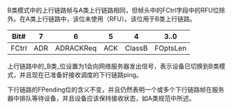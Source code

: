 B类模式中的上行链路帧与A类上行链路相同，但帧头中的FCtrl字段中的RFU位除外。在A类上行链路中，该位未使用（RFU）。该位用于B类上行链路。

| Bit\# | 7 | 6 | 5 | 4 | 3..0 |
| :---: | :---: | :---: | :---: | :---: | :---: |
| FCtrl | ADR | ADRACKReq | ACK | ClassB | FOptsLen |

上行链路中的_B类_位设置为1会向网络服务器发出信号，表示设备已切换到B类模式，并且现在已准备好接收调度的下行链路ping。

下行链路的FPending位的含义不变，并且仍然表明一个或多个下行链路帧在服务器中排队等待设备，并且设备应该保持接收状态，如A类规范中所述。

